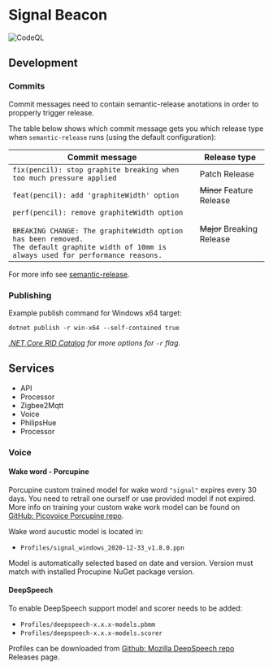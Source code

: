 # Signal Beacon

![CodeQL](https://github.com/dfnoise/beacon/workflows/CodeQL/badge.svg)

## Development

### Commits

Commit messages need to contain semantic-release anotations in order to propperly trigger release.

The table below shows which commit message gets you which release type when `semantic-release` runs (using the default configuration):

| Commit message                                                                                                                                                                                   | Release type               |
| ------------------------------------------------------------------------------------------------------------------------------------------------------------------------------------------------ | -------------------------- |
| `fix(pencil): stop graphite breaking when too much pressure applied`                                                                                                                             | Patch Release              |
| `feat(pencil): add 'graphiteWidth' option`                                                                                                                                                       | ~~Minor~~ Feature Release  |
| `perf(pencil): remove graphiteWidth option`<br><br>`BREAKING CHANGE: The graphiteWidth option has been removed.`<br>`The default graphite width of 10mm is always used for performance reasons.` | ~~Major~~ Breaking Release |

For more info see [semantic-release](https://semantic-release.gitbook.io/semantic-release/).

### Publishing

Example publish command for Windows x64 target:

```
dotnet publish -r win-x64 --self-contained true
```

_[.NET Core RID Catalog](https://docs.microsoft.com/en-us/dotnet/core/rid-catalog) for more options for `-r` flag._

## Services

- API
- Processor
- Zigbee2Mqtt
- Voice
- PhilipsHue
- Processor

### Voice

#### Wake word - Porcupine

Porcupine custom trained model for wake word `"signal"` expires every 30 days. You need to retrail one ourself or use provided model if not expired. More info on training your custom wake work model can be found on [GitHub: Picovoice Porcupine repo](https://github.com/Picovoice/porcupine/).

Wake word aucustic model is located in:

- `Profiles/signal_windows_2020-12-33_v1.8.0.ppn`

Model is automatically selected based on date and version. Version must match with installed Procupine NuGet package version.

#### DeepSpeech

To enable DeepSpeech support model and scorer needs to be added:

- `Profiles/deepspeech-x.x.x-models.pbmm`
- `Profiles/deepspeech-x.x.x-models.scorer`

Profiles can be downloaded from [Github: Mozilla DeepSpeech repo](https://github.com/mozilla/DeepSpeech) Releases page.
